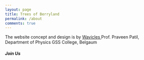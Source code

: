 ```yaml
---
layout: page
title: Trees of Berryland
permalink: /about
comments: true
---
```


<div class="row justify-content-between">
<div class="col-md-8 pr-5">


	
The website concept and design is by <a href="https://github.com/wavicles">Wavicles  </a>Prof. Praveen Patil, Department of Physics GSS College, Belgaum

</div>

<div class="col-md-4">

<div class="sticky-top sticky-top-80">
<h5>Join Us </h5>

<p></p>
<!--
<a target="_blank" href="https://www.wowthemes.net/donate/" class="btn btn-danger">Buy me a coffee</a> <a target="_blank" href="https://bootstrapstarter.com/bootstrap-templates/template-mediumish-bootstrap-jekyll/" class="btn btn-warning">Documentation</a>
-->
</div>
</div>
</div>
